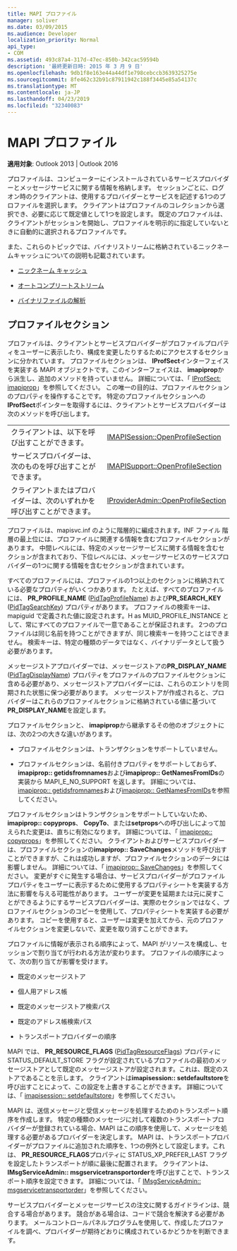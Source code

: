 ```yaml
---
title: MAPI プロファイル
manager: soliver
ms.date: 03/09/2015
ms.audience: Developer
localization_priority: Normal
api_type:
- COM
ms.assetid: 493c87a4-317d-47ec-850b-342cac59594b
description: '最終更新日時: 2015 年 3 月 9 日'
ms.openlocfilehash: 9db1f8e163e44a44df1e798cebccb3639325275e
ms.sourcegitcommit: 8fe462c32b91c87911942c188f3445e85a54137c
ms.translationtype: MT
ms.contentlocale: ja-JP
ms.lasthandoff: 04/23/2019
ms.locfileid: "32340083"
---
```

# <a name="mapi-profiles"></a>MAPI プロファイル

  
  
**適用対象**: Outlook 2013 | Outlook 2016 
  
プロファイルは、コンピューターにインストールされているサービスプロバイダーとメッセージサービスに関する情報を格納します。 セッションごとに、ログオン時のクライアントは、使用するプロバイダーとサービスを記述する1つのプロファイルを選択します。 クライアントはプロファイルのコレクションから選択でき、必要に応じて既定値として1つを設定します。 既定のプロファイルは、クライアントがセッションを開始し、プロファイルを明示的に指定していないときに自動的に選択されるプロファイルです。
  
また、これらのトピックでは、バイナリストリームに格納されているニックネームキャッシュについての説明も記載されています。
  
- [ニックネーム キャッシュ](nickname-cache.md)
    
- [オートコンプリートストリーム](autocomplete-stream.md)
    
- [バイナリファイルの解析](https://portalvhds6gyn3khqwmgzd.blob.core.windows.net/files/NK2/NK2WithBinaryExample.pdf)
    
## <a name="profile-sections"></a>プロファイルセクション

プロファイルは、クライアントとサービスプロバイダーがプロファイルプロパティをユーザーに表示したり、構成を変更したりするためにアクセスするセクションに分かれています。 プロファイルセクションは、 **IProfSect**インターフェイスを実装する MAPI オブジェクトです。このインターフェイスは、 **imapiprop**から派生し、追加のメソッドを持っていません。 詳細については、「 [IProfSect: imapiprop](iprofsectimapiprop.md)」を参照してください。 この唯一の目的は、プロファイルセクションのプロパティを操作することです。 特定のプロファイルセクションへの**IProfSect**ポインターを取得するには、クライアントとサービスプロバイダーは次のメソッドを呼び出します。 
  
|||
|:-----|:-----|
|クライアントは、以下を呼び出すことができます。  <br/> |[IMAPISession::OpenProfileSection](imapisession-openprofilesection.md) <br/> |
|サービスプロバイダーは、次のものを呼び出すことができます。  <br/> |[IMAPISupport::OpenProfileSection](imapisupport-openprofilesection.md) <br/> |
|クライアントまたはプロバイダーは、次のいずれかを呼び出すことができます。  <br/> |[IProviderAdmin::OpenProfileSection](iprovideradmin-openprofilesection.md) <br/> |
   
プロファイルは、mapisvc.inf のように階層的に編成されます。INF ファイル 階層の最上位には、プロファイルに関連する情報を含むプロファイルセクションがあります。 中間レベルには、特定のメッセージサービスに関する情報を含むセクションが含まれており、下位レベルには、メッセージサービスのサービスプロバイダーの1つに関する情報を含むセクションが含まれています。 
  
すべてのプロファイルには、プロファイルの1つ以上のセクションに格納されている必要なプロパティがいくつかあります。 たとえば、すべてのプロファイルには、 **PR_PROFILE_NAME** ([PidTagProfileName](pidtagprofilename-canonical-property.md)) および**PR_SEARCH_KEY** ([PidTagSearchKey](pidtagsearchkey-canonical-property.md)) プロパティがあります。 プロファイルの検索キーは、mapiguid で定義された値に設定されます。H as MUID_PROFILE_INSTANCE として、常にすべてのプロファイルで一意であることが保証されます。 2つのプロファイルは同じ名前を持つことができますが、同じ検索キーを持つことはできません。 検索キーは、特定の種類のデータではなく、バイナリデータとして扱う必要があります。
  
メッセージストアプロバイダーでは、メッセージストアの**PR_DISPLAY_NAME** ([PidTagDisplayName](pidtagdisplayname-canonical-property.md)) プロパティをプロファイルのプロファイルセクションに含める必要があり、メッセージストアプロバイダーには、これらのエントリを同期された状態に保つ必要があります。 メッセージストアが作成されると、プロバイダーはこれらのプロファイルセクションに格納されている値に基づいて**PR_DISPLAY_NAME**を設定します。 
  
プロファイルセクションと、 **imapiprop**から継承するその他のオブジェクトには、次の2つの大きな違いがあります。 
  
- プロファイルセクションは、トランザクションをサポートしていません。
    
- プロファイルセクションは、名前付きプロパティをサポートしておらず、 **imapiprop:: getidsfromnames**および**imapiprop:: GetNamesFromIDs**の実装から MAPI_E_NO_SUPPORT を返します。 詳細については、 [imapiprop:: getidsfromnames](imapiprop-getidsfromnames.md)および[imapiprop:: GetNamesFromIDs](imapiprop-getnamesfromids.md)を参照してください。
    
プロファイルセクションはトランザクションをサポートしていないため、 **imapiprop:: copyprops**、 **CopyTo**、または**setprops**への呼び出しによって加えられた変更は、直ちに有効になります。 詳細については、「 [imapiprop:: copyprops](imapiprop-copyprops.md)」を参照してください。 クライアントおよびサービスプロバイダーは、プロファイルセクションの**imapiprop:: SaveChanges**メソッドを呼び出すことができますが、これは成功しますが、プロファイルセクションのデータには影響しません。 詳細については、「 [imapiprop:: SaveChanges](imapiprop-savechanges.md)」を参照してください。 変更がすぐに発生する場合は、サービスプロバイダーがプロファイルプロパティをユーザーに表示するために使用するプロパティシートを実装する方法に影響を与える可能性があります。 ユーザーが変更を延期または元に戻すことができるようにするサービスプロバイダーは、実際のセクションではなく、プロファイルセクションのコピーを使用して、プロパティシートを実装する必要があります。 コピーを使用すると、ユーザーは変更を加えてから、元のプロファイルセクションを変更しないで、変更を取り消すことができます。 
  
プロファイルに情報が表示される順序によって、MAPI がリソースを構成し、セッションで割り当てが行われる方法が変わります。 プロファイルの順序によって、次の割り当てが影響を受けます。
  
- 既定のメッセージストア
    
- 個人用アドレス帳
    
- 既定のメッセージストア検索パス
    
- 既定のアドレス帳検索パス
    
- トランスポートプロバイダーの順序
    
MAPI では、 **PR_RESOURCE_FLAGS** ([PidTagResourceFlags](pidtagresourceflags-canonical-property.md)) プロパティに STATUS_DEFAULT_STORE フラグが設定されているプロファイルの最初のメッセージストアとして既定のメッセージストアが設定されます。これは、既定のストアであることを示します。 クライアントは**imapisession:: setdefaultstore**を呼び出すことによって、この設定を上書きすることができます。 詳細については、「 [imapisession:: setdefaultstore](imapisession-setdefaultstore.md)」を参照してください。
  
MAPI は、送信メッセージと受信メッセージを処理するためのトランスポート順序を作成します。 特定の種類のメッセージに対して複数のトランスポートプロバイダーが登録されている場合、MAPI はこの順序を使用して、メッセージを処理する必要があるプロバイダーを決定します。 MAPI は、トランスポートプロバイダーがプロファイルに追加された順序を、1つの例外として設定します。これは、 **PR_RESOURCE_FLAGS**プロパティに STATUS_XP_PREFER_LAST フラグを設定したトランスポートが順に最後に配置されます。 クライアントは、 **IMsgServiceAdmin:: msgservicetransportorder**を呼び出すことで、トランスポート順序を設定できます。 詳細については、「 [IMsgServiceAdmin:: msgservicetransportorder](imsgserviceadmin-msgservicetransportorder.md)」を参照してください。
  
サービスプロバイダーとメッセージサービスの注文に関するガイドラインは、競合する場合があります。 競合がある場合は、コードで競合を解決する必要があります。 メールコントロールパネルプログラムを使用して、作成したプロファイルを調べ、プロバイダーが期待どおりに構成されているかどうかを判断できます。
  

